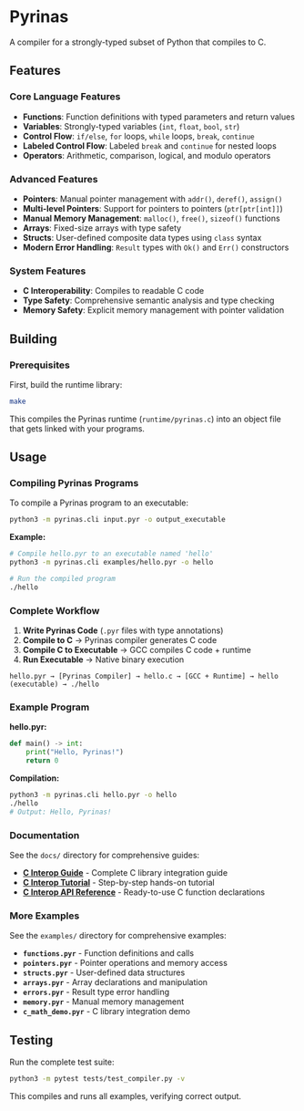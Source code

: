 # Pyrinas

A compiler for a strongly-typed subset of Python that compiles to C.

## Features

### Core Language Features
- **Functions**: Function definitions with typed parameters and return values
- **Variables**: Strongly-typed variables (`int`, `float`, `bool`, `str`)
- **Control Flow**: `if/else`, `for` loops, `while` loops, `break`, `continue`
- **Labeled Control Flow**: Labeled `break` and `continue` for nested loops
- **Operators**: Arithmetic, comparison, logical, and modulo operators

### Advanced Features
- **Pointers**: Manual pointer management with `addr()`, `deref()`, `assign()`
- **Multi-level Pointers**: Support for pointers to pointers (`ptr[ptr[int]]`)
- **Manual Memory Management**: `malloc()`, `free()`, `sizeof()` functions
- **Arrays**: Fixed-size arrays with type safety
- **Structs**: User-defined composite data types using `class` syntax
- **Modern Error Handling**: `Result` types with `Ok()` and `Err()` constructors

### System Features
- **C Interoperability**: Compiles to readable C code
- **Type Safety**: Comprehensive semantic analysis and type checking
- **Memory Safety**: Explicit memory management with pointer validation

## Building

### Prerequisites
First, build the runtime library:

```bash
make
```

This compiles the Pyrinas runtime (`runtime/pyrinas.c`) into an object file that gets linked with your programs.

## Usage

### Compiling Pyrinas Programs

To compile a Pyrinas program to an executable:

```bash
python3 -m pyrinas.cli input.pyr -o output_executable
```

**Example:**
```bash
# Compile hello.pyr to an executable named 'hello'
python3 -m pyrinas.cli examples/hello.pyr -o hello

# Run the compiled program
./hello
```

### Complete Workflow

1. **Write Pyrinas Code** (`.pyr` files with type annotations)
2. **Compile to C** → Pyrinas compiler generates C code
3. **Compile C to Executable** → GCC compiles C code + runtime
4. **Run Executable** → Native binary execution

```
hello.pyr → [Pyrinas Compiler] → hello.c → [GCC + Runtime] → hello (executable) → ./hello
```

### Example Program

**hello.pyr:**
```python
def main() -> int:
    print("Hello, Pyrinas!")
    return 0
```

**Compilation:**
```bash
python3 -m pyrinas.cli hello.pyr -o hello
./hello
# Output: Hello, Pyrinas!
```

### Documentation

See the `docs/` directory for comprehensive guides:

- **[C Interop Guide](docs/c-interop-guide.md)** - Complete C library integration guide
- **[C Interop Tutorial](docs/c-interop-tutorial.md)** - Step-by-step hands-on tutorial
- **[C Interop API Reference](docs/c-interop-api.md)** - Ready-to-use C function declarations

### More Examples

See the `examples/` directory for comprehensive examples:

- **`functions.pyr`** - Function definitions and calls
- **`pointers.pyr`** - Pointer operations and memory access
- **`structs.pyr`** - User-defined data structures
- **`arrays.pyr`** - Array declarations and manipulation
- **`errors.pyr`** - Result type error handling
- **`memory.pyr`** - Manual memory management
- **`c_math_demo.pyr`** - C library integration demo

## Testing

Run the complete test suite:

```bash
python3 -m pytest tests/test_compiler.py -v
```

This compiles and runs all examples, verifying correct output.
